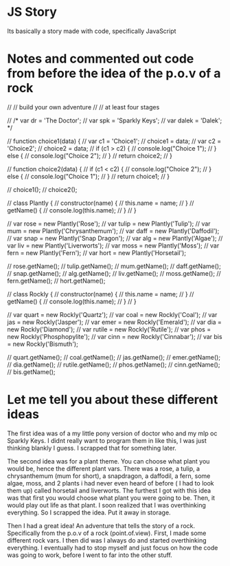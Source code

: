 # JS Story
 Its basically a story made with code, specifically JavaScript
 # Notes and commented out code from before the idea of the p.o.v of a rock

 // // build your own adventure
// // at least four stages

// /*  var dr = 'The Doctor';
//     var spk = 'Sparkly Keys';
//     var dalek = 'Dalek';     */

// function choice1(data) {
//     var c1 = 'Choice1';
//     choice1 = data;
//     var c2 = 'Choice2';
//     choice2 = data;
//     if (c1 > c2) {
//         console.log("Choice 1");
//     } else {
//         console.log("Choice 2");
//     }
//     return choice2;
// }

// function choice2(data) {
//     if (c1 < c2) {
//         console.log("Choice 2");
//     } else {
//         console.log("Choice 1");
//     }
//     return choice1;
// }

// choice1();
// choice2();

// class Plantly {
//     constructor(name) {
//         this.name = name;
//     }
//     getName() {
//         console.log(this.name);
//     }
// }

// var rose = new Plantly('Rose');
// var tulip =  new Plantly('Tulip');
// var mum = new Plantly('Chrysanthemum');
// var daff = new Plantly('Daffodil');
// var snap = new Plantly('Snap Dragon');
// var alg = new Plantly('Algae');
// var liv = new Plantly('Liverworts');
// var moss = new Plantly('Moss');
// var fern = new Plantly('Fern');
// var hort = new Plantly('Horsetail');

// rose.getName();
// tulip.getName();
// mum.getName();
// daff.getName();
// snap.getName();
// alg.getName();
// liv.getName();
// moss.getName();
// fern.getName();
// hort.getName();

// class Rockly {
//     constructor(name) {
//         this.name = name;
//     }
//     getName() {
//         console.log(this.name);
//     }
// }

// var quart = new Rockly('Quartz');
// var coal = new Rockly('Coal');
// var jas = new Rockly('Jasper');
// var emer = new Rockly('Emerald');
// var dia = new Rockly('Diamond');
// var rutile = new Rockly('Rutile');
// var phos = new Rockly('Phosphopylite');
// var cinn = new Rockly('Cinnabar');
// var bis = new Rockly('Bismuth');

// quart.getName();
// coal.getName();
// jas.getName();
// emer.getName();
// dia.getName();
// rutile.getName();
// phos.getName();
// cinn.getName();
// bis.getName();


# Let me tell you about these different ideas 

The first idea was of a my little pony version of doctor who and my mlp oc Sparkly Keys. I didnt really want to program them in like this, I was just thinking blankly I guess. I scrapped that for something later.

The second idea was for a plant theme. You can choose what plant you would be, hence the different plant vars. There was a rose, a tulip, a chrysanthemum (mum for short), a snapdragon, a daffodil, a fern, some algae, moss, and 2 plants i had never even heard of before ( I had to look them up) called horsetail and liverworts. The furthest I got with this idea was that first you would choose what plant you were going to be. Then, it would play out life as that plant. I soon realized that I was overthinking everything. So I scrapped the idea. Put it away in storage. 

Then I had a great idea! An adventure that tells the story of a rock. Specifically from the p.o.v of a rock (point.of.view).
First, I made some different rock vars. I then did was I always do and started overthinking everything. I eventually had to stop myself and just focus on how the code was going to work, before I went to far into the other stuff.